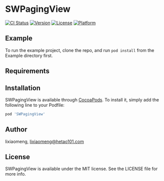 # SWPagingView

[![CI Status](https://img.shields.io/travis/lixiaomeng/SWPagingView.svg?style=flat)](https://travis-ci.org/lixiaomeng/SWPagingView)
[![Version](https://img.shields.io/cocoapods/v/SWPagingView.svg?style=flat)](https://cocoapods.org/pods/SWPagingView)
[![License](https://img.shields.io/cocoapods/l/SWPagingView.svg?style=flat)](https://cocoapods.org/pods/SWPagingView)
[![Platform](https://img.shields.io/cocoapods/p/SWPagingView.svg?style=flat)](https://cocoapods.org/pods/SWPagingView)

## Example

To run the example project, clone the repo, and run `pod install` from the Example directory first.

## Requirements

## Installation

SWPagingView is available through [CocoaPods](https://cocoapods.org). To install
it, simply add the following line to your Podfile:

```ruby
pod 'SWPagingView'
```

## Author

lixiaomeng, lixiaomeng@hetao101.com

## License

SWPagingView is available under the MIT license. See the LICENSE file for more info.
